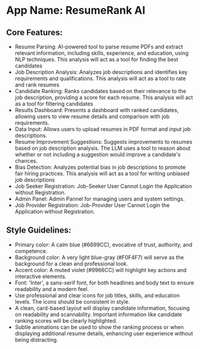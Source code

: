 # **App Name**: ResumeRank AI

## Core Features:

- Resume Parsing: AI-powered tool to parse resume PDFs and extract relevant information, including skills, experience, and education, using NLP techniques. This analysis will act as a tool for finding the best candidates
- Job Description Analysis: Analyzes job descriptions and identifies key requirements and qualifications. This analysis will act as a tool to rate and rank resumes
- Candidate Ranking: Ranks candidates based on their relevance to the job description, providing a score for each resume. This analysis will act as a tool for filtering candidates
- Results Dashboard: Presents a dashboard with ranked candidates, allowing users to view resume details and comparison with job requirements.
- Data Input: Allows users to upload resumes in PDF format and input job descriptions.
- Resume Improvement Suggestions: Suggests improvements to resumes based on job description analysis. The LLM uses a tool to reason about whether or not including a suggestion would improve a candidate's chances.
- Bias Detection: Analyzes potential bias in job descriptions to promote fair hiring practices. This analysis will act as a tool for writing unbiased job descriptions
- Job Seeker Registration: Job-Seeker User Cannot Login the Application without Registration.
- Admin Panel: Admin Pannel for managing users and system settings.
- Job Provider Registration: Job-Provider User Cannot Login the Application without Registration.

## Style Guidelines:

- Primary color: A calm blue (#6699CC), evocative of trust, authority, and competence.
- Background color: A very light blue-gray (#F0F4F7) will serve as the background for a clean and professional look.
- Accent color: A muted violet (#9966CC) will highlight key actions and interactive elements.
- Font: 'Inter', a sans-serif font, for both headlines and body text to ensure readability and a modern feel.
- Use professional and clear icons for job titles, skills, and education levels. The icons should be consistent in style.
- A clean, card-based layout will display candidate information, focusing on readability and scannability. Important information like candidate ranking scores will be clearly highlighted.
- Subtle animations can be used to show the ranking process or when displaying additional resume details, enhancing user experience without being distracting.